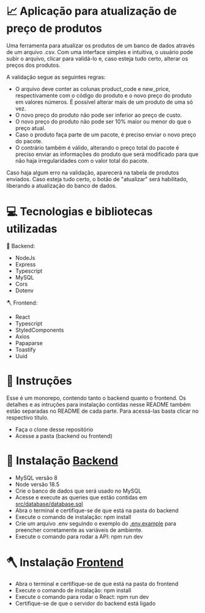# 📈 Aplicação para atualização de preço de produtos

Uma ferramenta para atualizar os produtos de um banco de dados através de um arquivo .csv. Com uma interface simples e intuitiva, o usuário pode subir o arquivo, clicar para validá-lo e, caso esteja tudo certo, alterar os preços dos produtos.

A validação segue as seguintes regras:

* O arquivo deve conter as colunas product_code e new_price, respectivamente com o código do produto e o novo preço do produto em valores números. É possível alterar mais de um produto de uma só vez.
* O novo preço do produto não pode ser inferior ao preço de custo.
* O novo preço do produto não pode ser 10% maior ou menor do que o preço atual.
* Caso o produto faça parte de um pacote, é preciso enviar o novo preço do pacote. 
* O contrário também é válido, alterando o preço total do pacote é preciso enviar as informações do produto que será modificado para que não haja irregularidades com o valor total do pacote.

Caso haja algum erro na validação, aparecerá na tabela de produtos enviados. Caso esteja tudo certo, o botão de "atualizar" será habilitado, liberando a atualização do banco de dados.

# 💻 Tecnologias e bibliotecas utilizadas

:hammer: Backend:
* NodeJs
* Express
* Typescript
* MySQL
* Cors
* Dotenv

:axe: Frontend:
* React
* Typescript
* StyledComponents
* Axios
* Papaparse
* Toastify
* Uuid

# :loudspeaker: Instruções

Esse é um monorepo, contendo tanto o backend quanto o frontend. Os detalhes e as intruções para instalação contidas nesse README também estão separadas no README de cada parte. Para acessá-las basta clicar no respectivo título.

* Faça o clone desse repositório
* Acesse a pasta (backend ou frontend)

# :hammer: Instalação [Backend](https://github.com/vitorhugomendes/shopper/blob/main/backend/README.md)

* MySQL versão 8
* Node versão 18.5
* Crie o banco de dados que será usado no MySQL
* Acesse e execute as queries que estão contidas em [src/database/database.sql](https://github.com/vitorhugomendes/shopper/blob/main/backend/src/database/database.sql)
* Abra o terminal e certifique-se de que está na pasta do backend
* Execute o comando de instalação: npm install
* Crie um arquivo .env seguindo o exemplo do [.env.example](https://github.com/vitorhugomendes/shopper/blob/main/backend/.env.example) para preencher corretamente as variáveis de ambiente.
* Execute o comando para rodar a API: npm run dev


# :axe: Instalação [Frontend](https://github.com/vitorhugomendes/shopper/blob/main/frontend/README.md)

* Abra o terminal e certifique-se de que está na pasta do frontend
* Execute o comando de instalação: npm install
* Execute o comando para rodar o React: npm run dev
* Certifique-se de que o servidor do backend está ligado
